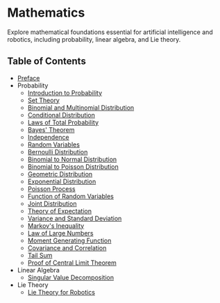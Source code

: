 # **Mathematics**

Explore mathematical foundations essential for artificial intelligence and robotics, including probability, linear algebra, and Lie theory.

## **Table of Contents**

- [Preface](../maths/preface.md)
- Probability
    - [Introduction to Probability](../maths/probability/intro_probs.md)
    - [Set Theory](../maths/probability/set_theory.md)
    - [Binomial and Multinomial Distribution](../maths/probability/binom_dist.md)
    - [Conditional Distribution](../maths/probability/conditional_probs.md)
    - [Laws of Total Probability](../maths/probability/total_probs.md)
    - [Bayes' Theorem](../maths/probability/bayes_theorem.md)
    - [Independence](../maths/probability/independence.md)
    - [Random Variables](../maths/probability/random_var.md)
    - [Bernoulli Distribution](../maths/probability/bernouli.md)
    - [Binomial to Normal Distribution](../maths/probability/binomial_normal.md)
    - [Binomial to Poisson Distribution](../maths/probability/binomial_poisson.md)
    - [Geometric Distribution](../maths/probability/geo_dist.md)
    - [Exponential Distribution](../maths/probability/exp_dist.md)
    - [Poisson Process](../maths/probability/poisson_proccess.md)
    - [Function of Random Variables](../maths/probability/func_random.md)
    - [Joint Distribution](../maths/probability/joint_dist.md)
    - [Theory of Expectation](../maths/probability/expected.md)
    - [Variance and Standard Deviation](../maths/probability/var_std.md)
    - [Markov's Inequality](../maths/probability/markov_ieq.md)
    - [Law of Large Numbers](../maths/probability/large_num.md)
    - [Moment Generating Function](../maths/probability/moment_func.md)
    - [Covariance and Correlation](../maths/probability/cov_corr.md)
    - [Tail Sum](../maths/probability/tail_sum.md)
    - [Proof of Central Limit Theorem](../maths/probability/proof_clt.md)  
- Linear Algebra
    - [Singular Value Decomposition](../maths/linalg/svd.md)
- Lie Theory
    - [Lie Theory for Robotics](../maths/lie_theory/for_robotics.md)

